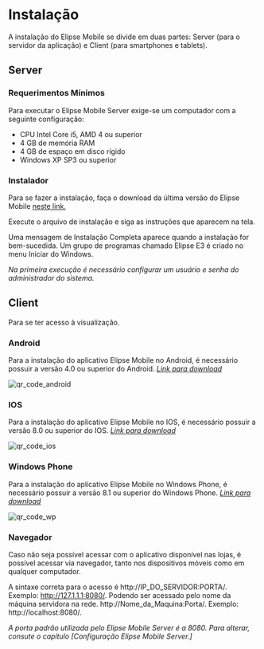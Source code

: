 # Instalação

A instalação do Elipse Mobile se divide em duas partes: Server (para o servidor da aplicação) e Client (para smartphones e tablets).
 
 ## Server
 
 ### Requerimentos Mínimos
 
 Para executar o Elipse Mobile Server exige-se um computador com a seguinte configuração:

* CPU Intel Core i5, AMD 4 ou superior 
* 4 GB de memória RAM 
* 4 GB de espaço em disco rígido
* Windows XP SP3 ou superior

 
 ### Instalador
 
 Para se fazer a instalação, faça o download da última versão do Elipse Mobile [neste link.](https://www.elipse.com.br/downloads/?cat=64&key=&language=ptbr)
 
Execute o arquivo de instalação e siga as instruções que aparecem na tela. 

Uma mensagem de Instalação Completa aparece quando a instalação for bem-sucedida. Um grupo de programas chamado Elipse E3 é criado no menu Iniciar do Windows. 
 
 *Na primeira execução é necessário configurar um usuário e senha do administrador do sistema.*
 
  
 ## Client
 
  Para se ter acesso à visualização.
  
  ### Android
   Para a instalação do aplicativo Elipse Mobile no Android, é necessário possuir a versão 4.0 ou superior do Android.
    *[Link para download](https://play.google.com/store/apps/details?id=com.elipse.mobile&hl=pt_BR)*
      
![qr_code_android](https://cloud.githubusercontent.com/assets/26389485/23900691/f0c0d2ec-0898-11e7-9ac8-86843378195e.png)
   
  ### IOS
  Para a instalação do aplicativo Elipse Mobile no IOS, é necessário possuir a versão 8.0 ou superior do IOS.
   *[Link para download](https://itunes.apple.com/br/app/elipse-mobile/id855194610?mt=8)*
   
![qr_code_ios](https://cloud.githubusercontent.com/assets/26389485/23900995/151a636e-089a-11e7-817f-a9d2684b7aa5.png)
  
  ### Windows Phone
  Para a instalação do aplicativo Elipse Mobile no Windows Phone, é necessário possuir a versão 8.1 ou superior do Windows Phone.
   *[Link para download](https://www.microsoft.com/pt-br/store/p/elipse-mobile/9wzdncrdh16c)*

![qr_code_wp](https://cloud.githubusercontent.com/assets/26389485/23900999/188d8986-089a-11e7-95c9-4b7bdbb491c6.png)

  ### Navegador

  Caso não seja possível acessar com o aplicativo disponível nas lojas, é possível acessar via navegador, tanto nos dispositivos móveis como em qualquer computador.
  
  A sintaxe correta para o acesso é http://IP_DO_SERVIDOR:PORTA/. Exemplo: http://127.1.1.1:8080/.
  Podendo ser acessado pelo nome da máquina servidora na rede. http://Nome_da_Maquina:Porta/. Exemplo: http://localhost:8080/.
  
  *A porta padrão utilizada pelo Elipse Mobile Server é a 8080. Para alterar, consute o capítulo [Configuração Elipse Mobile Server.]*
